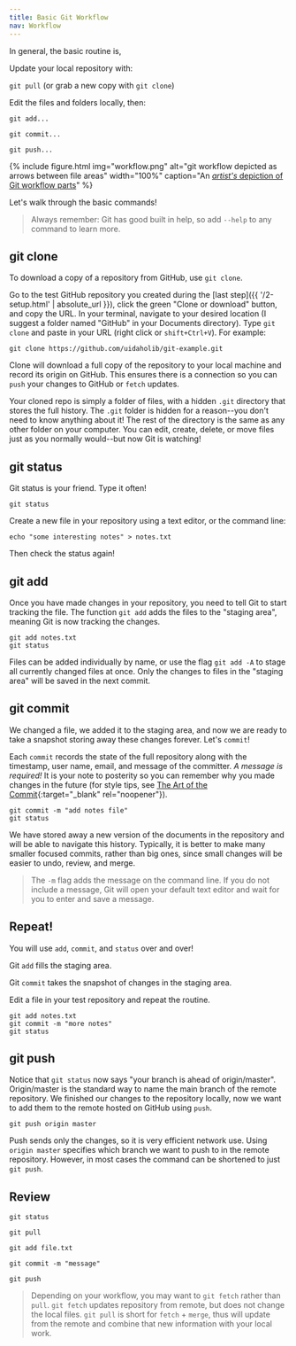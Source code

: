```yaml
---
title: Basic Git Workflow
nav: Workflow
---
```


In general, the basic routine is, 

Update your local repository with: 

`git pull` (or grab a new copy with `git clone`)

Edit the files and folders locally, then:

```
git add...

git commit...

git push...
```

{% include figure.html img="workflow.png" alt="git workflow depicted as arrows between file areas" width="100%" caption="An <a href='https://evanwill.github.io/get-git-b/images/workflow.png' target='_blank' rel='noopener'><em>artist's</em> depiction of Git workflow parts</a>" %}

Let's walk through the basic commands!

> Always remember: Git has good built in help, so add `--help` to any command to learn more.

## git clone

To download a copy of a repository from GitHub, use `git clone`.

Go to the test GitHub repository you created during the [last step]({{ '/2-setup.html' | absolute_url }}), click the green "Clone or download" button, and copy the URL.
In your terminal, navigate to your desired location (I suggest a folder named "GitHub" in your Documents directory). 
Type `git clone` and paste in your URL (right click or `shift+Ctrl+V`).
For example:

```
git clone https://github.com/uidaholib/git-example.git
```

Clone will download a full copy of the repository to your local machine and record its origin on GitHub. 
This ensures there is a connection so you can `push` your changes to GitHub or `fetch` updates.

Your cloned repo is simply a folder of files, with a hidden `.git` directory that stores the full history. 
The `.git` folder is hidden for a reason--you don't need to know anything about it!
The rest of the directory is the same as any other folder on your computer. 
You can edit, create, delete, or move files just as you normally would--but now Git is watching!

## git status

Git status is your friend. Type it often! 

```
git status
```

Create a new file in your repository using a text editor, or the command line: 

```
echo "some interesting notes" > notes.txt
```

Then check the status again!

## git add 

Once you have made changes in your repository, you need to tell Git to start tracking the file.
The function `git add` adds the files to the "staging area", meaning Git is now tracking the changes.

```
git add notes.txt
git status
```

Files can be added individually by name, or use the flag `git add -A` to stage all currently changed files at once.
Only the changes to files in the "staging area" will be saved in the next commit.

## git commit

We changed a file, we added it to the staging area, and now we are ready to take a snapshot storing away these changes forever.
Let's `commit`!

Each `commit` records the state of the full repository along with the timestamp, user name, email, and message of the committer.
*A message is required!*
It is your note to posterity so you can remember why you made changes in the future (for style tips, see [The Art of the Commit](http://alistapart.com/article/the-art-of-the-commit){:target="_blank" rel="noopener"}).

```
git commit -m "add notes file"
git status
```

We have stored away a new version of the documents in the repository and will be able to navigate this history.
Typically, it is better to make many smaller focused commits, rather than big ones, since small changes will be easier to undo, review, and merge.

> The `-m` flag adds the message on the command line. If you do not include a message, Git will open your default text editor and wait for you to enter and save a message. 

## Repeat!

You will use `add`, `commit`, and `status` over and over!

Git `add` fills the staging area.

Git `commit` takes the snapshot of changes in the staging area.

Edit a file in your test repository and repeat the routine.

```
git add notes.txt
git commit -m "more notes"
git status
```

## git push 

Notice that `git status` now says "your branch is ahead of origin/master".
Origin/master is the standard way to name the main branch of the remote repository.
We finished our changes to the repository locally, now we want to add them to the remote hosted on GitHub using `push`.

```
git push origin master
```

Push sends only the changes, so it is very efficient network use.
Using `origin master` specifies which branch we want to push to in the remote repository. 
However, in most cases the command can be shortened to just `git push`.

## Review 

```
git status

git pull

git add file.txt

git commit -m "message"

git push 
```

> Depending on your workflow, you may want to `git fetch` rather than `pull`.
> `git fetch` updates repository from remote, but does not change the local files.
> `git pull` is short for `fetch` + `merge`, thus will update from the remote and combine that new information with your local work.
